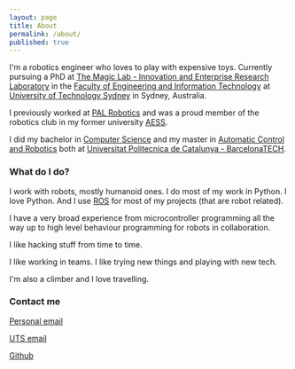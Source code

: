 ```yaml
---
layout: page
title: About
permalink: /about/
published: true
---
```


I'm a robotics engineer who loves to play with expensive toys. Currently pursuing a PhD at [The Magic Lab - Innovation and Enterprise Research Laboratory](http://themagiclab.org/) in the [Faculty of Engineering and Information Technology](https://www.uts.edu.au/about/faculty-engineering-and-information-technology) at [University of Technology Sydney](https://www.uts.edu.au/) in Sydney, Australia.

I previously worked at [PAL Robotics](http://www.pal-robotics.com/en/home/) and was a proud member of the robotics club in my former university [AESS](https://aess.upc.es/).

I did my bachelor in [Computer Science](https://www.fib.upc.edu/en/studies) and my master in [Automatic Control and Robotics](https://mar.masters.upc.edu/en) both at [Universitat Politecnica de Catalunya - BarcelonaTECH](https://www.upc.edu/en).

### What do I do?
I work with robots, mostly humanoid ones. I do most of my work in Python. I love Python. And I use [ROS](http://www.ros.org/) for most of my projects (that are robot related).

I have a very broad experience from microcontroller programming all the way up to high level behaviour programming for robots in collaboration.

I like hacking stuff from time to time.

I like working in teams. I like trying new things and playing with new tech.

I'm also a climber and I love travelling.

### Contact me

[Personal email](mailto:sammypfeiffer@gmail.com)

[UTS email](mailto:Sammy.Pfeiffer@student.uts.edu.au)

[Github](https://github.com/awesomebytes)

